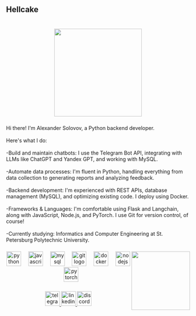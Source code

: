 <h2 align="left">Hellcake</h2>

###

<br clear="both">

<div align="center">
  <img height="240" src="https://i.giphy.com/media/v1.Y2lkPTc5MGI3NjExcG9wOG16NmRkbWxrb3F1bnF4ZWd1Y3E5MDNiNGhjdDU4ZGkwYXhqMyZlcD12MV9pbnRlcm5hbF9naWZfYnlfaWQmY3Q9Zw/N3yLGQ1oMYfGU/giphy.gif"  />
</div>

###

<p align="left">Hi there! I'm Alexander Solovov, a Python backend developer.<br><br>Here's what I do:<br><br>-Build and maintain chatbots: I use the Telegram Bot API, integrating with LLMs like ChatGPT and Yandex GPT, and working with MySQL.<br><br>-Automate data processes: I'm fluent in Python, handling everything from data collection to generating reports and analyzing feedback.<br><br>-Backend development: I'm experienced with REST APIs, database management (MySQL), and optimizing existing code. I deploy using Docker.<br><br>-Frameworks & Languages: I'm comfortable using Flask and Langchain, along with JavaScript, Node.js, and PyTorch. I use Git for version control, of course!<br><br>-Currently studying: Informatics and Computer Engineering at St. Petersburg Polytechnic University.</p>

###

<img align="right" height="160" src="https://i.giphy.com/media/v1.Y2lkPTc5MGI3NjExbXN5ZTQ2bnFtNmFnZWw3ZzV6ZHpkNnRxaHBnbnQ4eGt1ODl0cmhzaiZlcD12MV9pbnRlcm5hbF9naWZfYnlfaWQmY3Q9Zw/xThuWu82QD3pj4wvEQ/giphy.gif"  />

###

<div align="center">
  <img src="https://img.shields.io/badge/Python-3776AB?logo=python&logoColor=white&style=for-the-badge" height="40" alt="python logo"  />
  <img width="12" />
  <img src="https://img.shields.io/badge/JavaScript-F7DF1E?logo=javascript&logoColor=black&style=for-the-badge" height="40" alt="javascript logo"  />
  <img width="12" />
  <img src="https://img.shields.io/badge/MySQL-4479A1?logo=mysql&logoColor=white&style=for-the-badge" height="40" alt="mysql logo"  />
  <img width="12" />
  <img src="https://img.shields.io/badge/Git-F05032?logo=git&logoColor=white&style=for-the-badge" height="40" alt="git logo"  />
  <img width="12" />
  <img src="https://img.shields.io/badge/Docker-2496ED?logo=docker&logoColor=white&style=for-the-badge" height="40" alt="docker logo"  />
  <img width="12" />
  <img src="https://img.shields.io/badge/Node.js-339933?logo=nodedotjs&logoColor=white&style=for-the-badge" height="40" alt="nodejs logo"  />
  <img width="12" />
  <img src="https://img.shields.io/badge/PyTorch-EE4C2C?logo=pytorch&logoColor=white&style=for-the-badge" height="40" alt="pytorch logo"  />
</div>

###

<div align="center">
  <a href="https://t.me/simonsoff" target="_blank">
    <img src="https://img.shields.io/static/v1?message=Telegram&logo=telegram&label=&color=2CA5E0&logoColor=white&labelColor=&style=for-the-badge" height="40" alt="telegram logo"  />
  </a>
  <a href="https://www.linkedin.com/in/%D0%B0%D0%BB%D0%B5%D0%BA%D1%81%D0%B0%D0%BD%D0%B4%D1%80-%D1%81%D0%BE%D0%BB%D0%BE%D0%B2%D0%BE%D0%B2-86a639332/" target="_blank">
    <img src="https://img.shields.io/static/v1?message=LinkedIn&logo=linkedin&label=&color=0077B5&logoColor=white&labelColor=&style=for-the-badge" height="40" alt="linkedin logo"  />
  </a>
  <a href="https://discordapp.com/users/450231943062355978/" target="_blank">
    <img src="https://img.shields.io/static/v1?message=Discord&logo=discord&label=&color=7289DA&logoColor=white&labelColor=&style=for-the-badge" height="40" alt="discord logo"  />
  </a>
</div>

###
